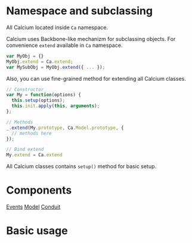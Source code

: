 # Namespace and subclassing

All Calcium located inside `Ca` namespace.

Calcium uses Backbone-like mechanizm for subclassing objects. For convenience 
`extend` available in `Ca` namespace.

```javascript
var MyObj = {}
MyObj.extend = Ca.extend;
var MySubObj = MyObj.extend({ ... });
```

Also, you can use fine-grained method for extending all Calcium classes.

```javascript
// Constructor
var My = function(options) {
  this.setup(options);
  this.init.apply(this, arguments);
};

// Methods
_.extend(My.prototype, Ca.Model.prototype, {
  // methods here
});

// Bind extend
My.extend = Ca.extend
```

All Calcium classes contains `setup()` method for basic setup.

# Components

[Events](https://github.com/akaspin/calcium/blob/master/docs/events.md) 
[Model](https://github.com/akaspin/calcium/blob/master/docs/model.md) 
[Conduit](https://github.com/akaspin/calcium/blob/master/docs/conduit.md) 

# Basic usage